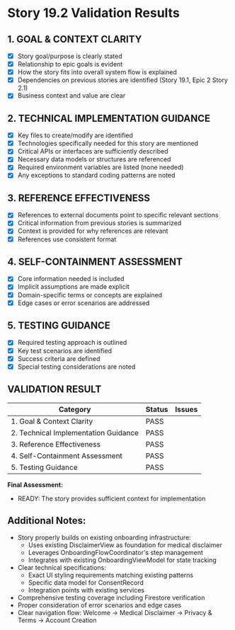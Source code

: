 # Story 19.2 Validation Results

## 1. GOAL & CONTEXT CLARITY

- [x] Story goal/purpose is clearly stated
- [x] Relationship to epic goals is evident
- [x] How the story fits into overall system flow is explained
- [x] Dependencies on previous stories are identified (Story 19.1, Epic 2 Story 2.1)
- [x] Business context and value are clear

## 2. TECHNICAL IMPLEMENTATION GUIDANCE

- [x] Key files to create/modify are identified
- [x] Technologies specifically needed for this story are mentioned
- [x] Critical APIs or interfaces are sufficiently described
- [x] Necessary data models or structures are referenced
- [x] Required environment variables are listed (none needed)
- [x] Any exceptions to standard coding patterns are noted

## 3. REFERENCE EFFECTIVENESS

- [x] References to external documents point to specific relevant sections
- [x] Critical information from previous stories is summarized
- [x] Context is provided for why references are relevant
- [x] References use consistent format

## 4. SELF-CONTAINMENT ASSESSMENT

- [x] Core information needed is included
- [x] Implicit assumptions are made explicit
- [x] Domain-specific terms or concepts are explained
- [x] Edge cases or error scenarios are addressed

## 5. TESTING GUIDANCE

- [x] Required testing approach is outlined
- [x] Key test scenarios are identified
- [x] Success criteria are defined
- [x] Special testing considerations are noted

## VALIDATION RESULT

| Category                             | Status | Issues |
| ------------------------------------ | ------ | ------ |
| 1. Goal & Context Clarity            | PASS   |        |
| 2. Technical Implementation Guidance | PASS   |        |
| 3. Reference Effectiveness           | PASS   |        |
| 4. Self-Containment Assessment       | PASS   |        |
| 5. Testing Guidance                  | PASS   |        |

**Final Assessment:**

- READY: The story provides sufficient context for implementation

## Additional Notes:

- Story properly builds on existing onboarding infrastructure:
  - Uses existing DisclaimerView as foundation for medical disclaimer
  - Leverages OnboardingFlowCoordinator's step management
  - Integrates with existing OnboardingViewModel for state tracking
- Clear technical specifications:
  - Exact UI styling requirements matching existing patterns
  - Specific data model for ConsentRecord
  - Integration points with existing services
- Comprehensive testing coverage including Firestore verification
- Proper consideration of error scenarios and edge cases
- Clear navigation flow: Welcome → Medical Disclaimer → Privacy & Terms → Account Creation